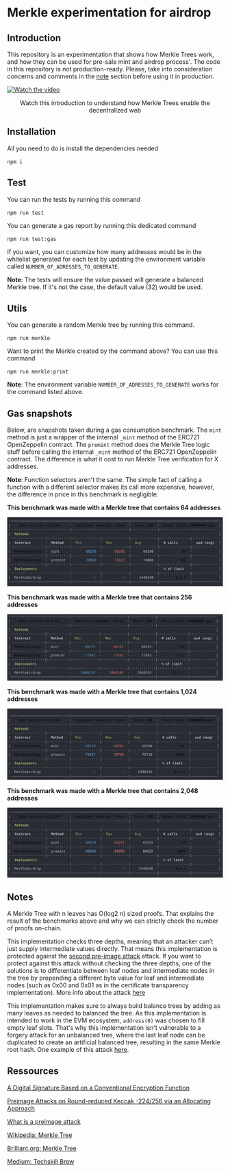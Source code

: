 # Merkle experimentation for airdrop

## Introduction

This repository is an experimentation that shows how Merkle Trees work, and how they can be used for pre-sale mint and airdrop process'. The code in this repository is not production-ready. Please, take into consideration concerns and comments in the [note](#notes) section before using it in production.

[![Watch the video](https://img.youtube.com/vi/YIc6MNfv5iQ/maxresdefault.jpg)](https://www.youtube.com/watch?v=YIc6MNfv5iQ)
<p align="center">
    Watch this introduction to understand how Merkle Trees enable the decentralized web
</p>

## Installation

All you need to do is install the dependencies needed

```shell
npm i
```

## Test

You can run the tests by running this command

```shell
npm run test
```

You can generate a gas report by running this dedicated command

```shell
npm run test:gas
```

If you want, you can customize how many addresses would be in the whitelist generated for each test by updating the environment variable called `NUMBER_OF_ADRESSES_TO_GENERATE`. 

**Note**: The tests will ensure the value passed will generate a balanced Merkle tree. If it's not the case, the default value (32) would be used.

## Utils

You can generate a random Merkle tree by running this command. 

```shell
npm run merkle
```

Want to print the Merkle created by the command above? You can use this command

```shell
npm run merkle:print
```

**Note**: The environment variable `NUMBER_OF_ADRESSES_TO_GENERATE` works for the command listed above.

## Gas snapshots

Below, are snapshots taken during a gas consumption benchmark. The `mint` method is just a wrapper of the internal `_mint` method of the ERC721 OpenZeppelin contract. The `premint` method does the Merkle Tree logic stuff before calling the internal `_mint` method of the ERC721 OpenZeppelin contract. The difference is what it cost to run Merkle Tree verification for X addresses.

**Note**: Function selectors aren't the same. The simple fact of calling a function with a different selector makes its call more expensive, however, the difference in price in this benchmark is negligible.


**This benchmark was made with a Merkle tree that contains 64 addresses**

![gas consumption of the verify function when passing a Merkle tree of 64 addresses](docs/snapshot-merkle-64-leaves.png)

**This benchmark was made with a Merkle tree that contains 256 addresses**

![gas consumption of the verify function when passing a Merkle tree of 256 addresses](docs/snapshot-merkle-256-leaves.png)

**This benchmark was made with a Merkle tree that contains 1,024 addresses**

![gas consumption of the verify function when passing a Merkle tree of 1,024 addresses](docs/snapshot-merkle-1024-leaves.png)

**This benchmark was made with a Merkle tree that contains 2,048 addresses**

![gas consumption of the verify function when passing a Merkle tree of 2,048 addresses](docs/snapshot-merkle-2048-leaves.png)


## Notes

A Merkle Tree with n leaves has O(log2 n) sized proofs. That explains the result of the benchmarks above and why we can strictly check the number of proofs on-chain.

This implementation checks three depths, meaning that an attacker can’t just supply intermediate values directly. That means this implementation is protected against the [second pre-image attack](https://en.wikipedia.org/wiki/Merkle_tree#Second_preimage_attack) attack. If you want to protect against this attack without checking the three depths, one of the solutions is to differentiate between leaf nodes and intermediate nodes in the tree by prepending a different byte value for leaf and intermediate nodes (such as 0x00 and 0x01 as in the certificate transparency implementation).  More info about the attack [here](https://flawed.net.nz/2018/02/21/attacking-merkle-trees-with-a-second-preimage-attack/)

This implementation makes sure to always build balance trees by adding as many leaves as needed to balanced the tree. As this implementation is intended to work in the EVM ecosystem, `address(0)` was chosen to fill empty leaf slots. That's why this implementation isn't vulnerable to a forgery attack for an unbalanced tree, where the last leaf node can be duplicated to create an artificial balanced tree, resulting in the same Merkle root hash. One example of this attack [here](https://bitcointalk.org/?topic=102395).

## Ressources

[A Digital Signature Based on a Conventional Encryption Function](https://people.eecs.berkeley.edu/~raluca/cs261-f15/readings/merkle.pdf2)

[Preimage Attacks on Round-reduced Keccak -224/256 via an Allocating Approach](https://eprint.iacr.org/2019/248.pdf)

[What is a preimage attack](https://www.comparitech.com/blog/information-security/what-is-preimage-attack/#Cryptographic_hash_function_basics)

[Wikipedia: Merkle Tree](https://en.wikipedia.org/wiki/Merkle_tree)

[Brilliant.org: Merkle Tree](https://brilliant.org/wiki/merkle-tree/)

[Medium: Techskill Brew](https://medium.com/techskill-brew/merkle-tree-in-blockchain-part-5-blockchain-basics-4e25b61179a2)
